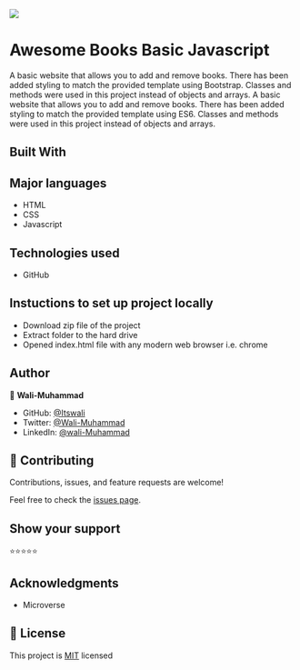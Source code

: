![](https://img.shields.io/badge/Microverse-blueviolet)

# Awesome Books Basic Javascript



A basic website that allows you to add and remove books. There has been added styling to match the provided template using Bootstrap. Classes and methods were used in this project instead of objects and arrays.
A basic website that allows you to add and remove books. There has been added styling to match the provided template using ES6. Classes and methods were used in this project instead of objects and arrays.

## Built With

## Major languages
-  HTML
-  CSS
-  Javascript

## Technologies used
- GitHub


## Instuctions to set up project locally
 - Download zip file of the project
 - Extract folder to the hard drive
 - Opened index.html file with any modern web browser i.e. chrome


## Author
 
👤 **Wali-Muhammad**
- GitHub: [@Itswali](https://github.com/Itswali)
- Twitter: [@Wali-Muhammad](https://twitter.com/WaliMuh94818599)
- LinkedIn: [@wali-Muhammad](https://linkedin.com/in/wali-muhammad-666040244/)

 
## 🤝 Contributing

Contributions, issues, and feature requests are welcome!

Feel free to check the [issues page](../../issues/).

## Show your support

⭐️⭐️⭐️⭐️⭐


## Acknowledgments

- Microverse

## 📝 License

This project is [MIT](./license) licensed